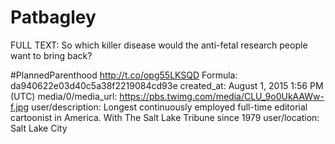 # Patbagley

FULL TEXT: So which killer disease would the anti-fetal research people want to bring back? 

#PlannedParenthood http://t.co/opg55LKSQD
Formula: da940622e03d40c5a38f2219084cd93e
created_at: August 1, 2015 1:56 PM (UTC)
media/0/media_url: https://pbs.twimg.com/media/CLU_9o0UkAAWw-f.jpg
user/description: Longest continuously employed full-time editorial cartoonist in America. With The Salt Lake Tribune since 1979
user/location: Salt Lake City